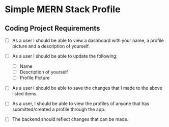 # Simple MERN Stack Profile

## Coding Project Requirements

- [ ] As a user I should be able to view a dashboard with your name, a profile picture and a description of yourself.

- [ ] As a user I should be able to update the following:
    - [ ] Name
    - [ ] Description of yourself
    - [ ] Profile Picture

- [ ] As a user I should be able to save the changes that I made to the above listed items.

- [ ] As a user, I should be able to view the profiles of anyone that has submitted/created a profile through the app.

- [ ] The backend should reflect changes that can be made.